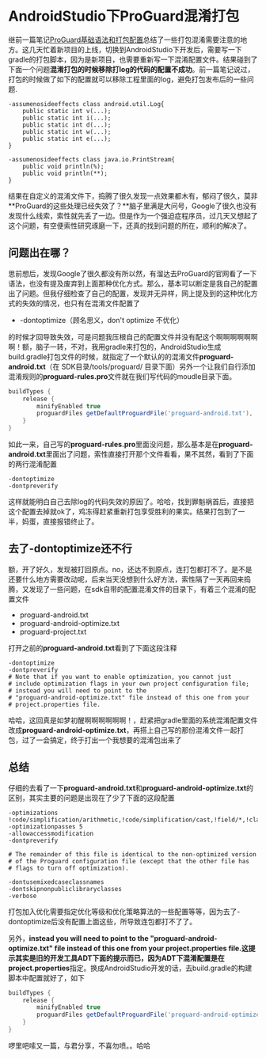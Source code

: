 # AndroidStudio下ProGuard混淆打包

继前一篇笔记[ProGuard基础语法和打包配置](3_ProGuard基础语法和打包配置.md)总结了一些打包混淆需要注意的地方。这几天忙着新项目的上线，切换到AndroidStudio下开发后，需要写一下gradle的打包脚本，因为是新项目，也需要重新写一下混淆配置文件。结果碰到了下面一个问题**混淆打包的时候移除打log的代码的配置不成功**。前一篇笔记说过，打包的时候做了如下的配置就可以移除工程里面的log，避免打包发布后的一些问题.

```proguard
-assumenosideeffects class android.util.Log{
    public static int v(...);
    public static int i(...);
    public static int d(...);
    public static int w(...);
    public static int e(...);
}

-assumenosideeffects class java.io.PrintStream{
    public void println(%);
    public void println(**);
}
```

结果在自定义的混淆文件下，捣腾了很久发现一点效果都木有，郁闷了很久，莫非**ProGuard的这些处理已经失效了？**脑子里满是大问号，Google了很久也没有发现什么线索，索性就先丢了一边。但是作为一个强迫症程序员，过几天又想起了这个问题，有空便索性研究琢磨一下，还真的找到问题的所在，顺利的解决了。

## 问题出在哪？

思前想后，发现Google了很久都没有所以然，有溜达去ProGuard的官网看了一下语法，也没有提及废弃到上面那种优化方式。那么，基本可以断定是我自己的配置出了问题。但我仔细检查了自己的配置，发现并无异样，网上提及到的这种优化方式的失效的情况，也只有在混淆文件配置了

* -dontoptimize（顾名思义，don't optimize 不优化）

的时候才回导致失效，可是问题我压根自己的配置文件并没有配这个啊啊啊啊啊啊啊！额，脑子一转，不对，我用gradle来打包的，AndroidStudio生成build.gradle打包文件的时候，就指定了一个默认的的混淆文件**proguard-android.txt**（在 SDK目录/tools/proguard/ 目录下面）另外一个让我们自行添加混淆规则的**proguard-rules.pro**文件就在我们写代码的moudle目录下面。

```groovy
buildTypes {
	release {
		minifyEnabled true
		proguardFiles getDefaultProguardFile('proguard-android.txt'), 'proguard-rules.pro'
	}
}
```

如此一来，自己写的**proguard-rules.pro**里面没问题，那么基本是在**proguard-android.txt**里面出了问题，索性直接打开那个文件看看，果不其然，看到了下面的两行混淆配置

```proguard
-dontoptimize
-dontpreverify
```

这样就能明白自己去除log的代码失效的原因了。哈哈，找到罪魁祸首后，直接把这个配置去掉就ok了，鸡冻得赶紧重新打包享受胜利的果实。结果打包到了一半，妈蛋，直接报错终止了。

## 去了-dontoptimize还不行

额，开了好久，发现被打回原点。no，还达不到原点，连打包都打不了。是不是还要什么地方需要改动呢，后来当天没想到什么好方法，索性隔了一天再回来捣腾，又发现了一些问题，在sdk自带的配置混淆文件的目录下，有着三个混淆的配置文件

* proguard-android.txt
* proguard-android-optimize.txt
* proguard-project.txt

打开之前的**proguard-android.txt**看到了下面这段注释

```
-dontoptimize
-dontpreverify
# Note that if you want to enable optimization, you cannot just
# include optimization flags in your own project configuration file;
# instead you will need to point to the
# "proguard-android-optimize.txt" file instead of this one from your
# project.properties file.
```

哈哈，这回真是如梦初醒啊啊啊啊啊啊！，赶紧把gradle里面的系统混淆配置文件改成**proguard-android-optimize.txt**，再搭上自己写的那份混淆文件一起打包，过了一会搞定，终于打出一个我想要的混淆包出来了

## 总结

仔细的去看了一下**proguard-android.txt**和**proguard-android-optimize.txt**的区别，其实主要的问题是出现在了少了下面的这段配置

```
-optimizations !code/simplification/arithmetic,!code/simplification/cast,!field/*,!class/merging/*
-optimizationpasses 5
-allowaccessmodification
-dontpreverify

# The remainder of this file is identical to the non-optimized version
# of the Proguard configuration file (except that the other file has
# flags to turn off optimization).

-dontusemixedcaseclassnames
-dontskipnonpubliclibraryclasses
-verbose
```

打包加入优化需要指定优化等级和优化策略算法的一些配置等等，因为去了-dontoptimize后没有配置上面这些，所导致连包都打不了了。

另外，**instead you will need to point to the "proguard-android-optimize.txt" file instead of this one from your project.properties file.**这提示其实是旧的开发工具ADT下面的提示而已，因为ADT下混淆配置是在**project.properties**指定。换成AndroidStudio开发的话，去build.gradle的构建脚本中配置就好了，如下

```groovy
buildTypes {
	release {
		minifyEnabled true
		proguardFiles getDefaultProguardFile('proguard-android-optimize.txt'), 'proguard-rules.pro'
	}
}
```

啰里吧嗦又一篇，与君分享，不喜勿喷。。哈哈